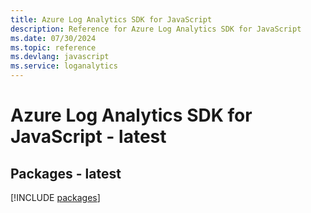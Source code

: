 ```yaml
---
title: Azure Log Analytics SDK for JavaScript
description: Reference for Azure Log Analytics SDK for JavaScript
ms.date: 07/30/2024
ms.topic: reference
ms.devlang: javascript
ms.service: loganalytics
---
```

# Azure Log Analytics SDK for JavaScript - latest
## Packages - latest
[!INCLUDE [packages](log-analytics-index.md)]